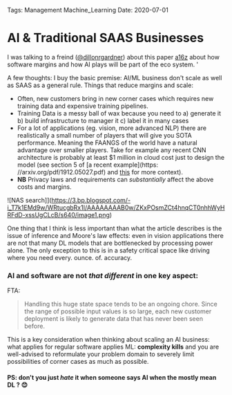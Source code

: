 Tags: Management
			Machine_Learning
Date: 2020-07-01			
			
# AI & Traditional SAAS Businesses 

I was talking to a freind ([@dillonrgardner](https://twitter.com/dillonrgardner)) about this paper [a16z](https://a16z.com/2020/02/16/the-new-business-of-ai-and-how-its-different-from-traditional-software/) about how software margins and how AI plays will be part of the eco system. '

A few thoughts: 
I buy the basic premise: AI/ML business don't scale as well as SAAS as a general rule. Things that reduce margins and scale:  

- Often, new customers bring in new corner cases which requires new training data and expensive training pipelines. 
- Training Data is a messy ball of wax because you need to a) generate it b) build infrastructure to manager it c) label it in many cases 
- For a lot of applications (eg. vision, more advanced NLP) there are realistically a small number of players that will give you SOTA performance. Meaning the FAANGS of the world have a natural advantage over smaller players. Take for example any recent CNN architecture is probably at least $1 million in cloud cost just to design the model (see section 5 of  [a recent example](https:	//arxiv.org/pdf/1912.05027.pdf) and [this](https://ai.googleblog.com/2017/05/using-machine-learning-to-explore.html) for more context). 
- **NB** Privacy laws and requirements can *substantially* affect the above costs and margins. 
    
    
![NAS search]](https://3.bp.blogspot.com/-i_T7k1EMd9w/WRtucgbRx1I/AAAAAAAAB0w/ZKxPOsmZCt4hnqCT0nhhWyHRFdD-xssUgCLcB/s640/image1.png)


One thing that I think is less important than what the article describes is the issue of inference and Moore's law effects: even in vision applications there are not that many DL models that are bottlenecked by processing power alone. The only exception to this is  in a safety critical space like driving where you need every. ounce. of. accuracy. 


### AI and software are not *that different* in one key aspect: 
FTA: 
> Handling this huge state space tends to be an ongoing chore. Since 
> the range of possible input values is so large, each new customer 
> deployment is likely to generate data that has never been seen 
> before.

This is a key consideration when thinking about scaling an AI business: what applies for regular software applies ML: **complexity kills** and you are well-advised to reformulate your problem domain to severely limit possibilities of corner cases as much as possible. 


#### PS: don't you just *hate* it when someone says AI when the mostly mean DL ? 😊